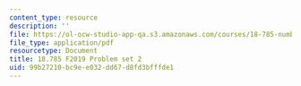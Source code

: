 ```yaml
---
content_type: resource
description: ''
file: https://ol-ocw-studio-app-qa.s3.amazonaws.com/courses/18-785-number-theory-i-fall-2019/99b27210bc9ee032dd67d8fd3bfffde1_MIT18_785F19_pset2.pdf
file_type: application/pdf
resourcetype: Document
title: 18.785 F2019 Problem set 2
uid: 99b27210-bc9e-e032-dd67-d8fd3bfffde1
---
```

